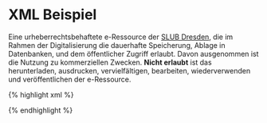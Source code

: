 # XML Beispiel

Eine urheberrechtsbehaftete e-Ressource der [SLUB Dresden](https://www.slub-dresden.de), die im Rahmen der Digitalisierung die dauerhafte Speicherung, Ablage in Datenbanken, und dem öffentlicher Zugriff erlaubt. Davon ausgenommen ist die Nutzung zu kommerziellen Zwecken. **Nicht erlaubt** ist das herunterladen, ausdrucken, vervielfältigen, bearbeiten, wiederverwenden und veröffentlichen der e-Ressource.

{% highlight xml %}

<?xml version="1.0" ?>
<libRML version="0.3">
    <!-- This XML is created using the LibRML Python code -->
    <item id="DE-611-HS-3665348" tenant="http://www.slub-dresden.de" copyright="true">
        <action type="displaymetadata" permission="true"/>
        <action type="index" permission="true"/>
        <action type="read" permission="true"/>
        <action type="distribute" permission="true">
            <restriction type="commercialuse" noncommercialuse="true"/>
        </action>
        <action type="archive" permission="true"/>
        <action type="move" permission="true">
            <restriction type="commercialuse" noncommercialuse="true"/>
        </action>
    </item>
</libRML>

{% endhighlight %}
